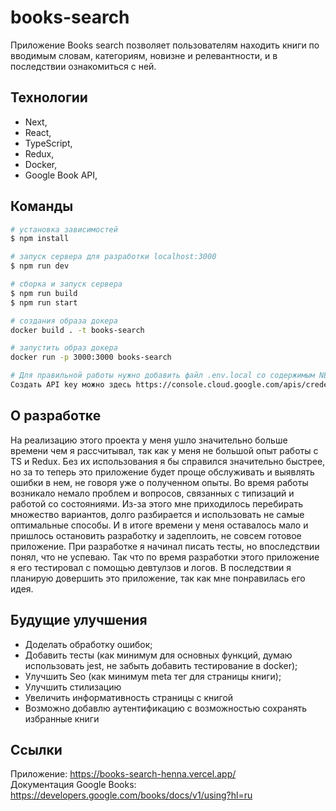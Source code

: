 # books-search

Приложение Books search позволяет пользователям находить книги по вводимым словам, категориям, новизне и релевантности, и в последствии ознакомиться с ней.

## Технологии

- Next,
- React,
- TypeScript,
- Redux,
- Docker,
- Google Book API,

## Команды

```bash
# установка зависимостей
$ npm install

# запуск сервера для разработки localhost:3000
$ npm run dev

# сборка и запуск сервера
$ npm run build
$ npm run start

# создания образа докера
docker build . -t books-search

# запустить образ докера
docker run -p 3000:3000 books-search

# Для правильной работы нужно добавить файл .env.local со содержимым NEXT_PUBLIC_API_KEY=<Ваш API key>. 
Создать API key можно здесь https://console.cloud.google.com/apis/credentials
```

## О разработке

На реализацию этого проекта у меня ушло значительно больше времени чем я рассчитывал, так как у меня не большой опыт работы с TS и Redux. Без их использования я бы справился значительно быстрее, но за то теперь это приложение будет проще обслуживать и выявлять ошибки в нем, не говоря уже о полученном опыты. Во время работы возникало немало проблем и вопросов, связанных с типизаций и работой со состояниями. Из-за этого мне приходилось перебирать множество вариантов, долго разбирается и использовать не самые оптимальные способы. И в итоге времени у меня оставалось мало и пришлось остановить разработку и задеплоить, не совсем готовое приложение. При разработке я начинал писать тесты, но впоследствии понял, что не успеваю. Так что по время разработки этого приложение я его тестировал с помощью девтулзов и логов. В последствии я планирую довершить это приложение, так как мне понравилась его идея.

## Будущие улучшения

- Доделать обработку ошибок;
- Добавить тесты (как минимум для основных функций, думаю использовать jest, не забыть добавить тестирование в docker);
- Улучшить Seo (как минимум meta тег для страницы книги);
- Улучшить стилизацию
- Увеличить информативность страницы с книгой
- Возможно добавлю аутентификацию с возможностью сохранять избранные книги

## Cсылки
Приложение: https://books-search-henna.vercel.app/  
Документация Google Books: https://developers.google.com/books/docs/v1/using?hl=ru  
